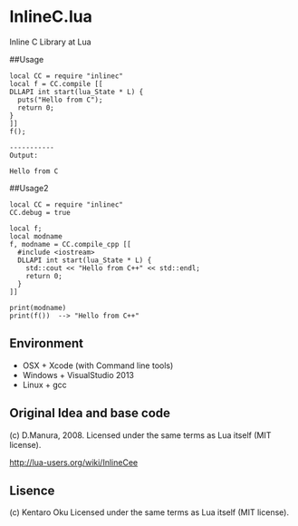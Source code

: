 # InlineC.lua

Inline C Library at Lua

##Usage

    local CC = require "inlinec"
    local f = CC.compile [[
    DLLAPI int start(lua_State * L) {
      puts("Hello from C");
      return 0;
    }
    ]]
    f();
    
    -----------
    Output:
    
    Hello from C


##Usage2

    local CC = require "inlinec"
    CC.debug = true

    local f;
    local modname
    f, modname = CC.compile_cpp [[
      #include <iostream>
      DLLAPI int start(lua_State * L) {
        std::cout << "Hello from C++" << std::endl;
        return 0;
      }
    ]]

    print(modname)
    print(f())  --> "Hello from C++"


## Environment

* OSX + Xcode (with Command line tools)
* Windows + VisualStudio 2013
* Linux + gcc


## Original Idea and base code

   (c) D.Manura, 2008.
   Licensed under the same terms as Lua itself (MIT license).
   
   http://lua-users.org/wiki/InlineCee


## Lisence

   (c) Kentaro Oku
   Licensed under the same terms as Lua itself (MIT license).

